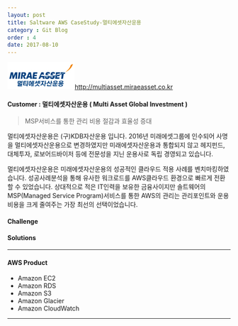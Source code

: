 ```yaml
---
layout: post
title: Saltware AWS CaseStudy-멀티에셋자산운용
category : Git Blog
order : 4
date: 2017-08-10
---
```


![multiasset](../이미지/gitBlog/2017-08-10-CaseStudy-MultiAsset/CaseStudy-MultiAsset_01.jpg)http://multiasset.miraeasset.co.kr

#### Customer : 멀티에셋자산운용 ( Multi Asset Global Investment )
>MSP서비스를 통한 관리 비용 절감과 효율성 증대

멀티에셋자산운용은 (구)KDB자산운용 입니다. 2016년 미래에셋그룹에 인수되어 사명을 멀티에셋자산운용으로 변경하였지만 미래에셋자산운용과 통합되지 않고 헤지펀드, 대체투자, 로보어드바이저 등에 전문성을 지닌 운용사로 독립 경영되고 있습니다. 

멀티에셋자산운용은 미래에셋자산운용의 성공적인 클라우드 적용 사례를 벤치마킹하였습니다. 
성공사례분석을 통해 유사한 워크로드를 AWS클라우드 환경으로 빠르게 전환 할 수 있었습니다. 
상대적으로 적은 IT인력을 보유한 금융사이지만 솔트웨어의 MSP(Managed Service Program)서비스를 통한 AWS의 관리는 관리포인트와 운용비용을 크게 줄여주는 가장 최선의 선택이었습니다.

#### Challenge

#### Solutions

***
#### AWS Product
- Amazon EC2
- Amazon RDS
- Amazon S3
- Amazon Glacier
- Amazon CloudWatch
***
